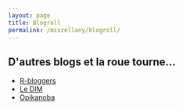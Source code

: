 ```yaml
---
layout: page
title: Blogroll
permalink: /miscellany/blogroll/
---
```



## D'autres blogs et la roue tourne...

- [R-bloggers](https://www.r-bloggers.com/)
- [Le DIM](http://www.departement-information-medicale.com/)
- [Opikanoba](https://www.opikanoba.org/)
